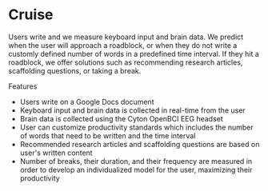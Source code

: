 # Cruise
Users write and we measure keyboard input and brain data. We predict when the user will approach a roadblock, or when they do not write a customly defined number of words in a predefined time interval. If they hit a roadblock, we offer solutions such as recommending research articles, scaffolding questions, or taking a break.

Features
- Users write on a Google Docs document
- Keyboard input and brain data is collected in real-time from the user
- Brain data is collected using the Cyton OpenBCI EEG headset
- User can customize productivity standards which includes the number of words that need to be written and the time interval
- Recommended research articles and scaffolding questions are based on user's written content
- Number of breaks, their duration, and their frequency are measured in order to develop an individualized model for the user, maximizing their productivity
